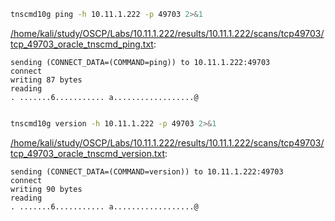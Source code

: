 ```bash
tnscmd10g ping -h 10.11.1.222 -p 49703 2>&1
```

[/home/kali/study/OSCP/Labs/10.11.1.222/results/10.11.1.222/scans/tcp49703/tcp_49703_oracle_tnscmd_ping.txt](file:///home/kali/study/OSCP/Labs/10.11.1.222/results/10.11.1.222/scans/tcp49703/tcp_49703_oracle_tnscmd_ping.txt):

```
sending (CONNECT_DATA=(COMMAND=ping)) to 10.11.1.222:49703
connect 
writing 87 bytes
reading
. .......6........... a..................@


```
```bash
tnscmd10g version -h 10.11.1.222 -p 49703 2>&1
```

[/home/kali/study/OSCP/Labs/10.11.1.222/results/10.11.1.222/scans/tcp49703/tcp_49703_oracle_tnscmd_version.txt](file:///home/kali/study/OSCP/Labs/10.11.1.222/results/10.11.1.222/scans/tcp49703/tcp_49703_oracle_tnscmd_version.txt):

```
sending (CONNECT_DATA=(COMMAND=version)) to 10.11.1.222:49703
connect 
writing 90 bytes
reading
. .......6........... a..................@


```
